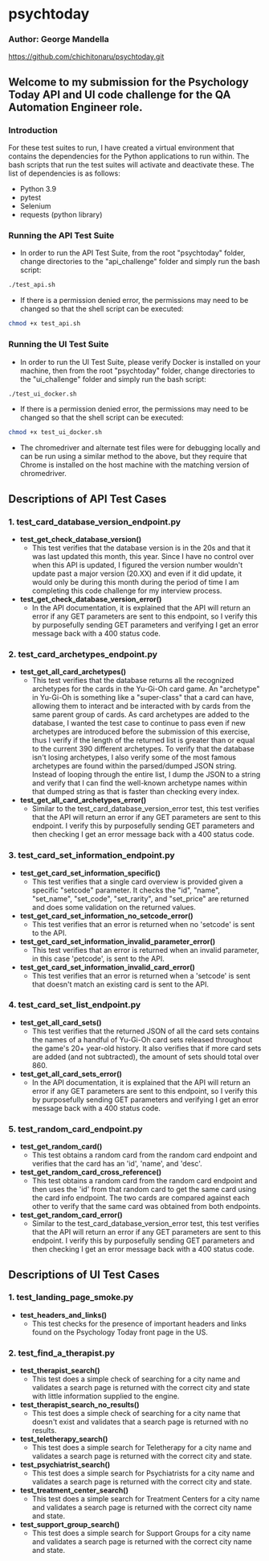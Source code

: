 # psychtoday
### Author: George Mandella

https://github.com/chichitonaru/psychtoday.git

## Welcome to my submission for the Psychology Today API and UI code challenge for the QA Automation Engineer role.

### Introduction
For these test suites to run, I have created a virtual environment that contains the dependencies for the Python applications to run within. The bash scripts that run the test suites will activate and deactivate these. The list of dependencies is as follows:
* Python 3.9
* pytest
* Selenium
* requests (python library)

### Running the API Test Suite
* In order to run the API Test Suite, from the root "psychtoday" folder, change directories to the "api_challenge" folder and simply run the bash script:
```bash
./test_api.sh
```

* If there is a permission denied error, the permissions may need to be changed so that the shell script can be executed:
```bash
chmod +x test_api.sh
```

### Running the UI Test Suite
* In order to run the UI Test Suite, please verify Docker is installed on your machine, then from the root "psychtoday" folder, change directories to the "ui_challenge" folder and simply run the bash script:
```bash
./test_ui_docker.sh
```

* If there is a permission denied error, the permissions may need to be changed so that the shell script can be executed:
```bash
chmod +x test_ui_docker.sh
```

* The chromedriver and alternate test files were for debugging locally and can be run using a similar method to the above, but they require that Chrome is installed on the host machine with the matching version of chromedriver.

## Descriptions of API Test Cases
### 1. test_card_database_version_endpoint.py  
  * **test_get_check_database_version()**
    * This test verifies that the database version is in the 20s and that it was last updated this month, this year. Since I have no control over when this API is updated, I figured the version number wouldn't update past a major version (20.XX) and even if it did update, it would only be during this month during the period of time I am completing this code challenge for my interview process.
  * **test_get_check_database_version_error()**
    * In the API documentation, it is explained that the API will return an error if any GET parameters are sent to this endpoint, so I verify this by purposefully sending GET parameters and verifying I get an error message back with a 400 status code.

### 2. test_card_archetypes_endpoint.py  
  * **test_get_all_card_archetypes()**
    * This test verifies that the database returns all the recognized archetypes for the cards in the Yu-Gi-Oh card game. An "archetype" in Yu-Gi-Oh is something like a "super-class" that a card can have, allowing them to interact and be interacted with by cards from the same parent group of cards. As card archetypes are added to the database, I wanted the test case to continue to pass even if new archetypes are introduced before the submission of this exercise, thus I verify if the length of the returned list is greater than or equal to the current 390 different archetypes. To verify that the database isn't losing archetypes, I also verify some of the most famous archetypes are found within the parsed/dumped JSON string. Instead of looping through the entire list, I dump the JSON to a string and verify that I can find the well-known archetype names within that dumped string as that is faster than checking every index.
  * **test_get_all_card_archetypes_error()**
    * Similar to the test_card_database_version_error test, this test verifies that the API will return an error if any GET parameters are sent to this endpoint. I verify this by purposefully sending GET parameters and then checking I get an error message back with a 400 status code.

### 3. test_card_set_information_endpoint.py  
  * **test_get_card_set_information_specific()**
    * This test verifies that a single card overview is provided given a specific "setcode" parameter. It checks the "id", "name", "set_name", "set_code", "set_rarity", and "set_price" are returned and does some validation on the returned values.
  * **test_get_card_set_information_no_setcode_error()**
    * This test verifies that an error is returned when no 'setcode' is sent to the API.
  * **test_get_card_set_information_invalid_parameter_error()**
    * This test verifies that an error is returned when an invalid parameter, in this case 'petcode', is sent to the API.
  * **test_get_card_set_information_invalid_card_error()**
    * This test verifies that an error is returned when a 'setcode' is sent that doesn't match an existing card is sent to the API.

### 4. test_card_set_list_endpoint.py  
  * **test_get_all_card_sets()**
    * This test verifies that the returned JSON of all the card sets contains the names of a handful of Yu-Gi-Oh card sets released throughout the game's 20+ year-old history. It also verifies that if more card sets are added (and not subtracted), the amount of sets should total over 860.
  * **test_get_all_card_sets_error()**
    * In the API documentation, it is explained that the API will return an error if any GET parameters are sent to this endpoint, so I verify this by purposefully sending GET parameters and verifying I get an error message back with a 400 status code.

### 5. test_random_card_endpoint.py  
  * **test_get_random_card()**
    * This test obtains a random card from the random card endpoint and verifies that the card has an 'id', 'name', and 'desc'.
  * **test_get_random_card_cross_reference()**
    * This test obtains a random card from the random card endpoint and then uses the 'id' from that random card to get the same card using the card info endpoint. The two cards are compared against each other to verify that the same card was obtained from both endpoints.
  * **test_get_random_card_error()**
    * Similar to the test_card_database_version_error test, this test verifies that the API will return an error if any GET parameters are sent to this endpoint. I verify this by purposefully sending GET parameters and then checking I get an error message back with a 400 status code.

## Descriptions of UI Test Cases  
### 1. test_landing_page_smoke.py  
  * **test_headers_and_links()**
    * This test checks for the presence of important headers and links found on the Psychology Today front page in the US.

### 2. test_find_a_therapist.py  
  * **test_therapist_search()**
    * This test does a simple check of searching for a city name and validates a search page is returned with the correct city and state with little information supplied to the engine.
  * **test_therapist_search_no_results()**
    * This test does a simple check of searching for a city name that doesn't exist and validates that a search page is returned with no results.
  * **test_teletherapy_search()**
    * This test does a simple search for Teletherapy for a city name and validates a search page is returned with the correct city and state.
  * **test_psychiatrist_search()**
    * This test does a simple search for Psychiatrists for a city name and validates a search page is returned with the correct city and state.
  * **test_treatment_center_search()**
    * This test does a simple search for Treatment Centers for a city name and validates a search page is returned with the correct city name and state.
  * **test_support_group_search()**
    * This test does a simple search for Support Groups for a city name and validates a search page is returned with the correct city name and state.
